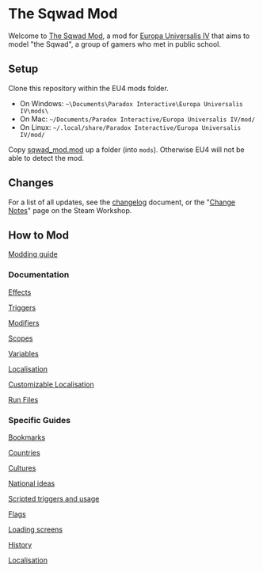 # The Sqwad Mod
Welcome to [The Sqwad Mod](https://steamcommunity.com/sharedfiles/filedetails/?id=1294735825), a mod for [Europa Universalis IV](https://store.steampowered.com/app/236850/Europa_Universalis_IV/) that aims to model "the Sqwad", a group of gamers who met in public school.

## Setup
Clone this repository within the EU4 mods folder.

- On Windows: `~\Documents\Paradox Interactive\Europa Universalis IV\mods\`
- On Mac: `~/Documents/Paradox Interactive/Europa Universalis IV/mod/`
- On Linux: `~/.local/share/Paradox Interactive/Europa Universalis IV/mod/`

Copy [sqwad_mod.mod](/sqwad_mod.mod) up a folder (into `mods`).
Otherwise EU4 will not be able to detect the mod.

## Changes

For a list of all updates, see the [changelog](/CHANGELOG.md) document, or the "[Change Notes](https://steamcommunity.com/sharedfiles/filedetails/changelog/1294735825)" page on the Steam Workshop.

## How to Mod

[Modding guide](https://eu4.paradoxwikis.com/Modding)

### Documentation

[Effects](https://eu4.paradoxwikis.com/Commands)

[Triggers](https://eu4.paradoxwikis.com/Conditions)

[Modifiers](https://eu4.paradoxwikis.com/Modifier_list)

[Scopes](https://eu4.paradoxwikis.com/Scopes)

[Variables](https://eu4.paradoxwikis.com/Variables)

[Localisation](https://eu4.paradoxwikis.com/Localisation)

[Customizable Localisation](https://eu4.paradoxwikis.com/Customizable_localization)

[Run Files](https://eu4.paradoxwikis.com/Run_files)

### Specific Guides

[Bookmarks](https://eu4.paradoxwikis.com/Scenario_modding)

[Countries](https://eu4.paradoxwikis.com/Country_creation)

[Cultures](https://eu4.paradoxwikis.com/Culture_modding)

[National ideas](https://eu4.paradoxwikis.com/Idea_group_modding#National_ideas)

[Scripted triggers and usage](https://eu4.paradoxwikis.com/Conditions#Scripted_triggers)

[Flags](https://eu4.paradoxwikis.com/Country_creation#Flag)

[Loading screens]()

[History](https://eu4.paradoxwikis.com/History_modding)

[Localisation](https://eu4.paradoxwikis.com/Localisation)